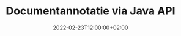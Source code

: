 ---
############################# Static ############################
layout: "product"
date: 2022-02-23T12:00:00+02:00
draft: false

product: "Annotation"
product_tag: "annotation"
platform: "Java"
platform_tag: "java"

############################# Head ############################
head_title: "Java-documentannotatie-API | Bekijk en annoteer PDF Word Excel PPTX-afbeeldingen"
head_description: "Java-documentannotatie-API. Bekijk, tag, becommentarieer en annoteer PDF Word DOCX, Excel XLSX, PPTX, EML EMLX, VSS VSD, OTP, CAD & afbeeldingsbestandsindelingen."

############################# Header ##########################
title: "Documentannotatie via Java API"
description: "Bouw Java-applicaties met de mogelijkheid om PDF-, HTML-, MS Office- en andere documentindelingen te bekijken en te annoteren zonder externe software te installeren."
button:
    enable: true
    icon: "fas fa-arrow-down"
    label: "Download gratis proefversie"
    link: "https://downloads.groupdocs.com/annotation/java"

############################# SubMenu #########################
submenu:
    enable: true
    
    left:
        img_alt: "GroupDocs.Annotation for Java"
        image: "https://www.groupdocs.cloud/templates/groupdocs/images/product-logos/groupdocs-annotation-java.png"
        product: "GroupDocs.Annotation"
        platform: "Java"

    middle:
        button:
            # button loop
            - link: "#features"
              text: "Functies"

            # button loop
            - link: "https://products.groupdocs.app/annotation"
              text: "Live demo's"

            # button loop
            - link: "https://purchase.groupdocs.com/pricing/annotation/java"
              text: "Prijzen"

    right:
        link_download: "https://downloads.groupdocs.com/annotation"
        link_learn: "https://docs.groupdocs.com/annotation/java/"
        link_buy: "https://purchase.groupdocs.com"

############################# Overview ############################
overview:
    enable: true
    content: |
      GroupDocs.Annotation Java API is een product waarmee u kunt werken met annotaties in documenten op verschillende platforms en besturingssystemen, zoals Android, MacOS, Linux, Windows. GroupDocs.Annotation biedt een bibliotheek met een eenvoudige API die veel voordelen biedt: als u bijvoorbeeld de gegevens vertrouwelijk wilt houden of wilt kiezen hoeveel kracht u nodig hebt om met de bibliotheek te werken, of het werk gedeeltelijk wilt wijzigen met annotaties, is de bibliotheek zeer lichtgewicht en flexibel.

      Met GroupDocs.Annotation for Java API kunt u met verschillende soorten annotaties werken, waaronder: tekst, polylijn, gebied, onderstreping, punt, watermerk, pijl, ellips, tekstvervanging, afstand, tekstveld, bronredactie enz. En ondersteunt de meeste populaire documentformaten zoals: PDF, HTML, Microsoft Office Word, Excel-spreadsheets, PowerPoint-presentaties, Visio, Outlook-e-mails, afbeeldingen, metabestanden, CAD-tekeningen en diverse andere formaten. De API biedt de mogelijkheid om miniaturen van documentpagina's te krijgen en ondersteunt het importeren en exporteren van annotaties van en naar PDF-bestanden.

      Met bibliotheek kunt u [toevoegen](/annotation/java/bmp/), [bewerken](/annotation/java/bmp/), [uitpakken](/annotation/java/bmp/) en [verwijderen](/annotation/java/bmp/) annotaties uit documenten, roteer documenten, verander miniaturen oplossing en dit is niet een volledige lijst van alle mogelijkheden. Het biedt ook een uitgebreide set gegevensobjecten om annotatie-eigenschappen aan te passen aan uw vereisten binnen alle ondersteunde documentindelingen.

      Werken met de GroupDocs.Annotation for Java API is heel eenvoudig en bestaat uit slechts een paar basisstappen. Eerst moet u een licentie instellen, vervolgens het bestand selecteren waarmee u wilt werken, vervolgens op de een of andere manier manipuleren met documentannotaties (verwijderen/bewerken/uitpakken/verwijderen) en het resultaat opslaan. Raadpleeg voor meer informatie product [documentatie](https://docs.groupdocs.com/annotation/java/getting-started/) of onze [voorbeelden](https://github.com/groupdocs-annotation/GroupDocs.Annotation -voor-Java) instellen.
      
      GroupDocs.Annotation wordt regelmatig bijgewerkt en biedt ondersteuning aan haar klanten. U bent altijd welkom om ons een vraag te stellen of uw ideeën te sturen of ons te vertellen over uw behoeften aan iets nieuws en we zullen het graag implementeren in onze nieuwe versies.
    tabs:
      enable: true
      
      ## TAB ONE ##
      tab_one:
        description: |
          Hieronder volgt een overzicht van GroupDocs.Annotation voor Java:
      
        right:
          enable: true
          icon: "fab fa-html5"
          title:  Overzicht
          content: |
            * Annotaties toevoegen
            * Annotaties exporteren 
            * Annotaties importeren
            * Op antwoorden gebaseerde opmerkingen
            * Annotatie Compatibiliteit
      
      ## TAB TWO ##
      tab_two:
        description: |
          GroupDocs.Annotation voor Java ondersteunt alle populaire [documentbestandsformaten](https://docs.groupdocs.com/annotation/java/supported-document-formats/) inclusief: Microsoft Office, PDF, afbeeldingen en vele andere.

        left:
          enable: true
          table:
            # table loop
            - title: "Microsoft Office Formats"
              content: |
                * **Word**: [DOC](/annotation/java/doc/), [DOCX](/annotation/java/docx/), [DOCM](/annotation/java/docm/), [DOT](/annotation/java/dot/), [DOTX](/annotation/java/dotx/), [RTF](/annotation/java/rtf/)
                * **Excel**: [XLS](/annotation/java/xls/), [XLSX](/annotation/java/xlsx/), [XLSB](/annotation/java/xlsb/), [XLSM](/annotation/java/xlsm/)
                * **PowerPoint**: [PPT](/annotation/java/ppt/), [PPTX](/annotation/java/pptx/), [PPS](/annotation/java/pps/), [PPSX](/annotation/java/ppsx/), [POTM](/annotation/java/potm/), [POTX](/annotation/java/potx/), [PPSM](/annotation/java/ppsm/), [PPTM](/annotation/java/pptm/), [WMF](/annotation/java/wmf/), [EMF](/annotation/java/emf/)
                * **Outlook**: [EML](/annotation/java/eml/), [EMLX](/annotation/java/emlx/), [MSG](/annotation/java/msg/)
                * **Visio**: [VSS](/annotation/java/vss/), [VST](/annotation/java/vst/), [VSD](/annotation/java/vsd/), [VSDX](/annotation/java/vsdx/), [VSX](/annotation/java/vsx/)

        right:
          enable: true
          table:
            # table loop
            - title: "Other Formats"
              content: |
                * **Portable**: [PDF](/annotation/java/pdf/) (PDF/A-1a, PDF/A-1b, PDF/A-2a)
                * **OpenDocument**: [ODT](/annotation/java/odt/), [ODS](/annotation/java/ods/), [ODP](/annotation/java/odp/)
                * **Images**: [BMP](/annotation/java/bmp/), [JPG](/annotation/java/jpg/), [JPEG](/annotation/java/jpeg/), [TIFF](/annotation/java/tiff/), [TIF](/annotation/java/tif/), [PNG](/annotation/java/png/), [GIF](/annotation/java/gif/), [DCM](/annotation/java/dcm/), [DICOM](/annotation/java/dicom/)
                * **AutoCAD**: [DWG](/annotation/java/dwg/), [DXF](/annotation/java/dxf/), [CAD](/annotation/java/cad/)
                * **Other**: [HTM](/annotation/java/htm/), [HTML](/annotation/java/html/), [CSV](/annotation/java/csv/), [DJVU](/annotation/java/djvu/), [OTP](/annotation/java/otp/), [OTT](/annotation/java/ott/)

      ## TAB THREE ##
      tab_three:
        description: |
          GroupDocs.Annotation for Java ondersteunt de volgende besturingssystemen, frameworks en pakketbeheerders:
        
        left:
          enable: true
          table:
            # table loop
            - icon: "fab fa-windows"
              title:  Besturingssystemen
              content: |
                * Microsoft Windows Desktop
                * Microsoft Windows Server
                * Linux
                * MacOS

            # table loop
            - icon: "fas fa-code"
              title:  Ondersteunde kaders
              content: |
                * Java 7 (1.7) and above

        right:
          enable: true
          table:
            # table loop
            - icon: "fas fa-cogs"
              title:  Ontwikkelomgevingen
              content: |
                * NetBeans
                * IntelliJ IDEA
                * Eclipse

            # table loop
            - icon: "fas fa-tools"
              title:  Bouw automatiseringstool
              content: |
                * Maven

############################# Features ############################
features:
    enable: true
    title: GroupDocs.Annotatie voor Java-functies

    feature:
      # feature loop
      - icon: "fas fa-copy"
        link: "https://docs.groupdocs.com/annotation/java/add-area-annotation/"
        content: Voeg gebiedsannotatie toe aan document en koppel eenvoudige en geneste opmerkingen

      # feature loop
      - icon: "fas fa-eye"
        link: "https://docs.groupdocs.com/annotation/java/add-arrow-annotation/"
        content: Wijs naar een bepaalde inhoud met pijlannotatie

      # feature loop
      - icon: "fas fa-bolt"
        link: "https://docs.groupdocs.com/annotation/java/add-watermark-annotation/"
        content: Stel tekstwatermerken in op PDF, dia's, Excel-werkbladen, afbeeldingen en diagrammen in een schuine positie
      
      # feature loop
      - icon: "fas fa-file-powerpoint"
        link: "https://docs.groupdocs.com/annotation/java/add-point-annotation/"
        content: Voeg pop-upopmerkingen toe aan elke plaats in het document met behulp van puntannotatie

      # feature loop
      - icon: "fas fa-code"
        link: "https://docs.groupdocs.com/annotation/java/add-polyline-annotation/"
        content: Gebruik polylijnannotatie om reeksen lijnsegmenten, boogsegmenten of beide te verbinden

      # feature loop
      - icon: "fas fa-cloud"
        link: "https://docs.groupdocs.com/annotation/java/add-ellipse-annotation/"
        content: Voeg ellipsannotatie toe aan PDF, Word-documenten, spreadsheets, presentaties, diagrammen en afbeeldingen

      # feature loop
      - icon: "fas fa-remove-format"
        link: "https://docs.groupdocs.com/annotation/java/add-watermark-annotation/"
        content: Schuine watermerken toevoegen voor PDF, PowerPoint, Excel, afbeeldingen en diagrammen

      # feature loop
      - icon: "fas fa-comment-slash"
        link: "https://docs.groupdocs.com/annotation/java/add-underline-annotation/"
        content: Coördinaten ophalen van tekstannotatie in beeldrepresentatie van een document

      # feature loop
      - icon: "fas fa-location-arrow"
        link: "https://docs.groupdocs.com/annotation/java/add-annotation-to-the-document/"
        content: Specifieke tekst in een document onderstrepen, doorhalen of wijzigen

      # feature loop
      - icon: "fas fa-border-all"
        link: "https://docs.groupdocs.com/annotation/java/add-annotation-to-the-document/"
        content: Voeg tekststempel of watermerk en tekstveld toe aan een document

      # feature loop
      - icon: "fas fa-wrench"
        link: "https://docs.groupdocs.com/annotation/java/add-point-annotation/"
        content: Annotaties importeren en exporteren tussen Word-documenten en PowerPoint-presentaties

      # feature loop
      - icon: "fas fa-columns"
        link: "https://docs.groupdocs.com/annotation/java/add-strikeout-annotation/"
        content: Maak aantekeningen op Excel-spreadsheets met tekst-, tekstvervangings-, watermerk- en bronredactie-annotatietypen

      # feature loop
      - icon: "fas fa-file-word"
        link: "https://docs.groupdocs.com/annotation/java/get-file-info/"
        content: Polylijn, doorhalen, onderstrepen of tekstannotaties toevoegen aan PowerPoint-presentaties en -dia's

      # feature loop
      - icon: "fas fa-envelope"
        link: "https://docs.groupdocs.com/annotation/java/basic-usage/"
        content: Markeer puntannotatie in presentaties met behulp van X-, Y-coördinaten

      # feature loop
      - icon: "fas fa-print"
        link: "https://docs.groupdocs.com/annotation/java/add-strikeout-annotation/"
        content: Voeg doorgehaalde, tekst-, onderstrepings- of polylijnannotaties toe aan afbeeldingen

      # feature loop
      - icon: "fas fa-file-archive"
        link: "https://docs.groupdocs.com/annotation/java/add-link-annotation/"
        content: Haal documentinformatie en afbeeldingen op voor Visio-diagrammen, zoals VSS en VSD
      
      # feature loop
      - icon: "fas fa-file-code"
        link: "https://docs.groupdocs.com/annotation/java/basic-usage/"
        content: Krijg miniaturen van de documentpagina's en werk met TIFF-bestanden met meerdere pagina's

      # feature loop
      - icon: "fas fa-file-excel"
        link: "https://docs.groupdocs.com/annotation/java/get-file-info/"
        content: Haal alle annotaties van een document op met een enkele functieaanroep

      # feature loop
      - icon: "fas fa-heading"
        link: "https://docs.groupdocs.com/annotation/java/add-link-annotation/"
        content: Voeg linkannotaties toe aan PDF-, Word- en PowerPoint-presentaties

      # feature loop
      - icon: "fas fa-project-diagram"
        link: "https://docs.groupdocs.com/annotation/java/add-point-annotation/"
        content: Ondersteuning voor SVG Path Parsing voor PDF, Word, diagrammen, dia's en andere belangrijke documentindelingen

      # feature loop
      - icon: "fas fa-cube"
        link: "https://docs.groupdocs.com/annotation/java/technical-support/"
        content: Ondersteuning voor het toevoegen van watermerkaantekeningen aan Word-documenten en opschonen voor tekstvervanging

      # feature loop
      - icon: "fab fa-uncharted"
        link: "https://docs.groupdocs.com/annotation/java/technical-support/"
        content: Vormverwerkingsondersteuning in diagrammen voor tekstannotaties
  
      # feature loop
      - icon: "fab fa-uncharted"
        link: "https://docs.groupdocs.com/annotation/java/advanced-usage/"
        content: Bespaar tijd door paginavoorbeelden van documenten in de cache op te slaan voor een snellere verwerking
  
      # feature loop
      - icon: "fab fa-uncharted"
        link: "https://docs.groupdocs.com/annotation/java/add-annotation-to-the-document/"
        content: Annoteer eenvoudig Word-, Excel- en PowerPoint-documenten, zelfs met oudere indelingen

      # feature loop
      - icon: "fab fa-uncharted"
        link: "https://docs.groupdocs.com/annotation/java/add-distance-annotation/"
        content: Geef afstandsaantekeningen bijschriften weer voor Excel, PowerPoint en diagrammen

############################# Support ############################
support:
    enable: true

############################# Solutions ############################
solutions:
    enable: true
    title: GroupDocs.Annotation biedt API's voor het bekijken van documenten voor andere populaire ontwikkelomgevingen

    solution:
        # solution loop
        - img_alt: "GroupDocs.Annotation for .NET"
          image: "https://www.groupdocs.cloud/templates/groupdocs/images/product-logos/groupdocs-annotation-net.png"
          product: "GroupDocs.Annotation"
          platform: ".NET"
          link: "/annotation/net/"

############################# Back to top ###############################
back_to_top:
  enable: true
---